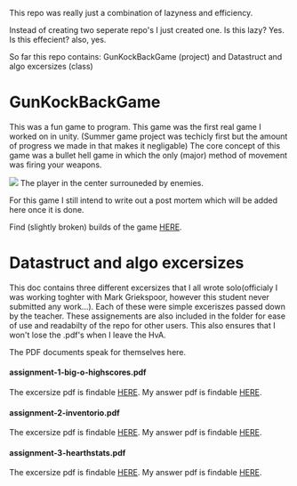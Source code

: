 This repo was really just a combination of lazyness and efficiency.

Instead of creating two seperate repo's I just created one. Is this lazy? Yes. Is this effecient? also, yes.

So far this repo contains:
GunKockBackGame (project)
and
Datastruct and algo excersizes (class)

# [](#header-1)GunKockBackGame
This was a fun game to program. This game was the first real game I worked on in unity. (Summer game project was techicly first but the amount of progress we made in that makes it negligable)
The core concept of this game was a bullet hell game in which the only (major) method of movement was firing your weapons.

![](https://i.imgur.com/1F7rhsw.png)
The player in the center surrouneded by enemies.

For this game I still intend to write out a post mortem which will be added here once it is done.

Find (slightly broken) builds of the game [HERE](https://drive.google.com/open?id=12pVm9czWafH-riXYUVewahrFci0iRxuk).

# [](#header-1)Datastruct and algo excersizes
This doc contains three different excersizes that I all wrote solo(officialy I was working toghter with Mark Griekspoor, however this student never submitted any work...). Each of these were simple exceriszes passed down by the teacher. These assignements are also included in the folder for ease of use and readabilty of the repo for other users. This also ensures that I won't lose the .pdf's when I leave the HvA.

The PDF documents speak for themselves here.

#### [](#header-4)assignment-1-big-o-highscores.pdf
The excersize pdf is findable [HERE](Docs/assignment-1-big-o-highscores.pdf).
My answer pdf is findable [HERE](Docs/Practical%201%20%E2%80%93%20Big-O-Highscores%20SjorsGielen_MarcGriekspoor.pdf).

#### [](#header-4)assignment-2-inventorio.pdf
The excersize pdf is findable [HERE](Docs/assignment-2-inventorio.pdf).
My answer pdf is findable [HERE](Docs/Practical%202%20%E2%80%93%20Invertorio%20SjorsGielen.pdf).

#### [](#header-4)assignment-3-hearthstats.pdf
The excersize pdf is findable [HERE](Docs/assignment-3-hearthstats.pdf).
My answer pdf is findable [HERE](Docs/Practical%203%20%E2%80%93%20HearthStats%20SjorsGielen.pdf).
